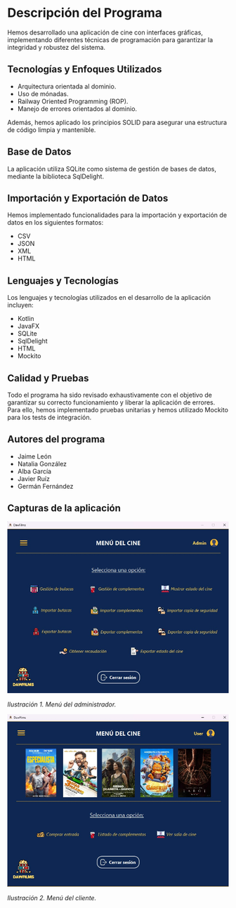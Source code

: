 # Descripción del Programa

Hemos desarrollado una aplicación de cine con interfaces gráficas, implementando diferentes técnicas de programación para garantizar la integridad y robustez del sistema.

## Tecnologías y Enfoques Utilizados

* Arquitectura orientada al dominio.
* Uso de mónadas.
* Railway Oriented Programming (ROP).
* Manejo de errores orientados al dominio.

Además, hemos aplicado los principios SOLID para asegurar una estructura de código limpia y mantenible.

## Base de Datos

La aplicación utiliza SQLite como sistema de gestión de bases de datos, mediante la biblioteca SqlDelight.

## Importación y Exportación de Datos

Hemos implementado funcionalidades para la importación y exportación de datos en los siguientes formatos:
* CSV
* JSON
* XML
* HTML

## Lenguajes y Tecnologías

Los lenguajes y tecnologías utilizados en el desarrollo de la aplicación incluyen:
* Kotlin
* JavaFX
* SQLite
* SqlDelight
* HTML
* Mockito

## Calidad y Pruebas

Todo el programa ha sido revisado exhaustivamente con el objetivo de garantizar su correcto funcionamiento y liberar la aplicación de errores. Para ello, hemos implementado pruebas unitarias y hemos utilizado Mockito para los tests de integración.

## Autores del programa
* Jaime León
* Natalia González
* Alba García
* Javier Ruíz
* Germán Fernández

## Capturas de la aplicación
![Menú del administrador](Imagenes/menuAdmin.jpg)

_Ilustración 1. Menú del administrador._

![Menú del cliente](Imagenes/menuCliente.jpg)

_Ilustración 2. Menú del cliente._